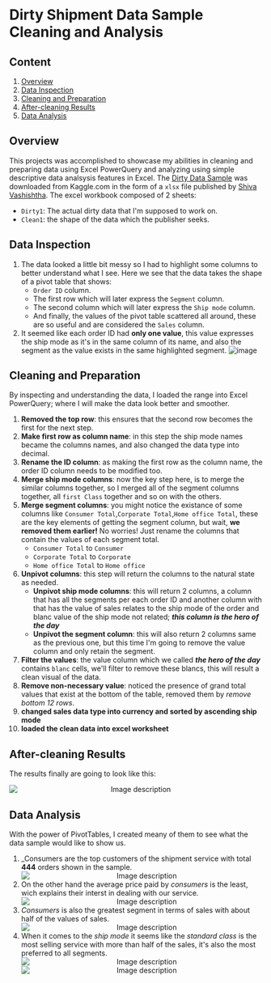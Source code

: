 # Dirty Shipment Data Sample Cleaning and Analysis
## Content
1. [Overview](#overview)
2. [Data Inspection](#data-inspection)
3. [Cleaning and Preparation](#cleaning-and-preparation)
4. [After-cleaning Results](after-cleaning_results)
5. [Data Analysis](#data-analysis)
## Overview
This projects was accomplished to showcase my abilities in cleaning and preparing data using Excel PowerQuery and analyzing using simple descriptive data analsysis features in Excel. The [Dirty Data Sample](https://www.kaggle.com/datasets/shivavashishtha/dirty-data-sample) was downloaded from Kaggle.com in the form of a `xlsx` file published by [Shiva Vashishtha](https://www.kaggle.com/shivavashishtha). The excel workbook composed of 2 sheets:
- `Dirty1`: The actual dirty data that I'm supposed to work on.
- `Clean1`: the shape of the data which the publisher seeks.
## Data Inspection
1. The data looked a little bit messy so I had to highlight some columns to better understand what I see. Here we see that the data takes the shape of a pivot table that shows:
    - `Order ID` column.
    - The first row which will later express the `Segment` column.
    - The second column which will later express the `Ship mode` column.
    - And finally, the values of the pivot table scattered all around, these are so useful and are considered the `Sales` column.
2. It seemed like each order ID had **only one value**, this value expresses the ship mode as it's in the same column of its name, and also the segment as the value exists in the same highlighted segment.
![image](https://github.com/user-attachments/assets/7782b487-3c27-4d13-9bff-c46a4b805097)
## Cleaning and Preparation
By inspecting and understanding the data, I loaded the range into Excel PowerQuery; where I will make the data look better and smoother.
1. **Removed the top row**: this ensures that the second row becomes the first for the next step.
2. **Make first row as column name**: in this step the ship mode names became the columns names, and also changed the data type into decimal.
3. **Rename the ID column**: as making the first row as the column name, the order ID column needs to be modified too.
4. **Merge ship mode columns**: now the key step here, is to merge the similar columns together, so I merged all of the segment columns together, all `first Class` together and so on with the others.
5. **Merge segment columns**: you might notice the existance of some columns like `Consumer Total`,`Corporate Total`,`Home office Total`, these are the key elements of getting the segment column, but wait, **we removed them earlier!** No worries! Just rename the columns that contain the values of each segment total.
    - `Consumer Total` to `Consumer`
    - `Corporate Total` to `Corporate`
    - `Home office Total` to `Home office`
6. **Unpivot columns**: this step will return the columns to the natural state as needed.
    - **Unpivot ship mode columns**: this will return 2 columns, a column that has all the segments per each order ID and another column with that has the value of sales relates to the ship mode of the order and blanc value of the ship mode not related; **_this column is the hero of the day_**
    - **Unpivot the segment column**: this will also return 2 columns same as the previous one, but this time I'm going to remove the value column and only retain the segment.
7. **Filter the values**: the value column which we called **_the hero of the day_** contains `blanc` cells, we'll filter to remove these blancs, this will result a clean visual of the data.
8. **Remove non-necessary value**: noticed the presence of grand total values that exist at the bottom of the table, removed them by _remove bottom 12 rows_.
9. **changed sales data type into currency and sorted by ascending ship mode**
10. **loaded the clean data into excel worksheet**
## After-cleaning Results
The results finally are going to look like this:
    <div align="center">
    <img src="https://github.com/user-attachments/assets/702074e2-2913-464a-9a34-0ad1abdd2379" alt="Image description" style="display: block; margin: 10 auto;">
    </div>
## Data Analysis
With the power of PivotTables, I created meany of them to see what the data sample would like to show us.
1. _Consumers are the top customers of the shipment service with total **444** orders shown in the sample.
    <div align="center">
    <img src="https://github.com/user-attachments/assets/c30a8811-4ade-46cd-bab6-03cec1954127" alt="Image description" style="display: block; margin: 10 auto;">
    </div>
2. On the other hand the average price paid by _consumers_ is the least, wich explains their interst in dealing with our service.
    <div align="center">
    <img src="https://github.com/user-attachments/assets/16abf785-0be0-4e24-bca2-716ba76d10ab" alt="Image description" style="display: block; margin: 10 auto;">
    </div>
3. _Consumers_ is also the greatest segment in terms of sales with about half of the values of sales.
    <div align="center">
    <img src="https://github.com/user-attachments/assets/2ba02c4a-42e2-4394-9285-829300288f07" alt="Image description" style="display: block; margin: 10 auto;">
    </div>
5. When it comes to the _ship mode_ it seems like the _standard class_ is the most selling service with more than half of the sales, it's also the most preferred to all segments.
    <div align="center">
    <img src="https://github.com/user-attachments/assets/f8253236-706b-43ae-98f5-9e24996ef8ec" alt="Image description" style="display: block; margin: 10 auto;">
    </div>
    <div align="center">
    <img src="https://github.com/user-attachments/assets/c64c8920-e52d-4339-aa9b-32e03b081b22" alt="Image description" style="display: block; margin: 10 auto;">
    </div>
